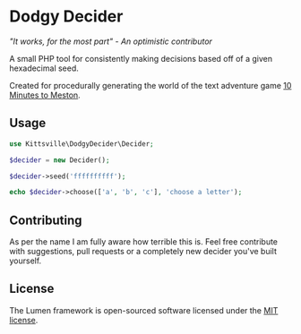 # Dodgy Decider

*"It works, for the most part" - An optimistic contributor*

A small PHP tool for consistently making decisions based off of a given hexadecimal seed.

Created for procedurally generating the world of the text adventure game [10 Minutes to Meston](https://github.com/kittsville/10-Minutes-to-Meston/).

## Usage

```php
use Kittsville\DodgyDecider\Decider;

$decider = new Decider();

$decider->seed('ffffffffff');

echo $decider->choose(['a', 'b', 'c'], 'choose a letter');
```

## Contributing

As per the name I am fully aware how terrible this is. Feel free contribute with suggestions, pull requests or a completely new decider you've built yourself.

## License

The Lumen framework is open-sourced software licensed under the [MIT license](http://opensource.org/licenses/MIT).